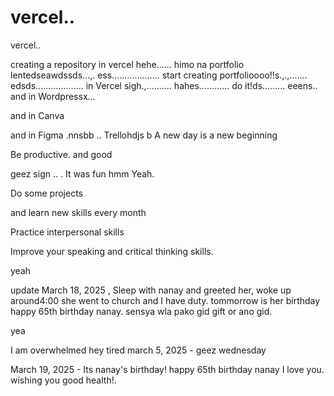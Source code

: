 # vercel..
vercel..

creating a repository in vercel hehe......
himo na portfolio lentedseawdssds...,.
ess...................
start creating portfolioooo!!s.,.,.......
edsds...................
in Vercel sigh.,..........
hahes............
do it!ds.........
eeens..
and in Wordpressx...

and in Canva

and in Figma .nnsbb
..
Trellohdjs
b
A new day is a new beginning

Be productive. and good 

geez sign ..
.
It was fun
hmm
Yeah.

Do some projects

and learn new skills every month

Practice interpersonal skills

Improve your speaking and critical thinking skills.

yeah

update
March 18, 2025 , Sleep with nanay and greeted her, woke up around4:00 she went to church and I have duty. tommorrow is her birthday happy 65th birthday nanay. sensya wla pako gid gift or ano gid.

yea

I am overwhelmed 
hey
tired march 5, 2025 - geez wednesday 

March 19, 2025 - Its nanay's birthday! happy 65th birthday nanay I love you. wishing you good health!.
